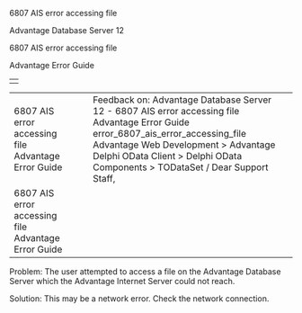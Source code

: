 6807 AIS error accessing file




Advantage Database Server 12  

6807 AIS error accessing file

Advantage Error Guide

|  |
| --- |
|  |

|  |  |  |  |  |
| --- | --- | --- | --- | --- |
| 6807 AIS error accessing file  Advantage Error Guide |  |  | Feedback on: Advantage Database Server 12 - 6807 AIS error accessing file Advantage Error Guide error\_6807\_ais\_error\_accessing\_file Advantage Web Development > Advantage Delphi OData Client > Delphi OData Components > TODataSet / Dear Support Staff, |  |
| 6807 AIS error accessing file  Advantage Error Guide |  |  |  |  |

Problem: The user attempted to access a file on the Advantage Database Server which the Advantage Internet Server could not reach.

Solution: This may be a network error. Check the network connection.